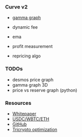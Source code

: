 ### Curve v2

-   [gamma graph](https://www.desmos.com/calculator/id0zrk0ucr)

-   dynamic fee
-   ema
-   profit measurement
-   repricing algo

### TODOs

-   desmos price graph
-   gamma graph 3D
-   price vs reserve graph (python)

### Resources

-   [Whitepaper](https://resources.curve.fi/pdf/curve-cryptopools.pdf)
-   [USDC/WBTC/ETH](https://etherscan.io/address/0x7f86bf177dd4f3494b841a37e810a34dd56c829b)
-   [GitHub](https://github.com/curvefi/tricrypto-ng/blob/acba2ee4fc933cc74df4365e4f357fa7e1582b99/contracts/main/CurveTricryptoOptimizedWETH.vy)
-   [Tricrypto optimization](https://github.com/curvefi/tricrypto-ng/blob/extended-readme/docs/tricrypto_optimisation.pdf)
